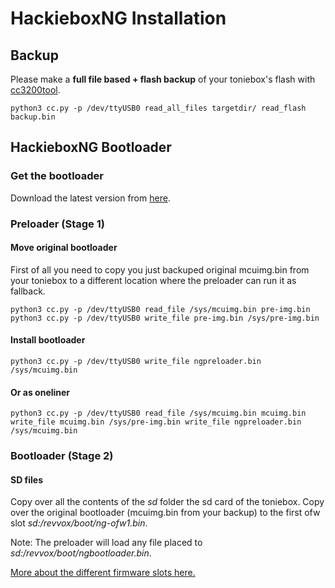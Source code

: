 # HackieboxNG Installation

## Backup
Please make a **full file based + flash backup** of your toniebox's flash with [cc3200tool](https://github.com/toniebox-reverse-engineering/cc3200tool).

```
python3 cc.py -p /dev/ttyUSB0 read_all_files targetdir/ read_flash backup.bin
```

## HackieboxNG Bootloader

### Get the bootloader
Download the latest version from [here](https://github.com/toniebox-reverse-engineering/hackiebox_cfw_ng/releases).

### Preloader (Stage 1)
#### Move original bootloader
First of all you need to copy you just backuped original mcuimg.bin from your toniebox to a different location where the preloader can run it as fallback.
```
python3 cc.py -p /dev/ttyUSB0 read_file /sys/mcuimg.bin pre-img.bin
python3 cc.py -p /dev/ttyUSB0 write_file pre-img.bin /sys/pre-img.bin
```
#### Install bootloader
```
python3 cc.py -p /dev/ttyUSB0 write_file ngpreloader.bin /sys/mcuimg.bin
```
#### Or as oneliner
```
python3 cc.py -p /dev/ttyUSB0 read_file /sys/mcuimg.bin mcuimg.bin write_file mcuimg.bin /sys/pre-img.bin write_file ngpreloader.bin /sys/mcuimg.bin
```

### Bootloader (Stage 2)
#### SD files
Copy over all the contents of the *sd* folder the sd card of the toniebox.
Copy over the original bootloader (mcuimg.bin from your backup) to the first ofw slot *sd:/revvox/boot/ng-ofw1.bin*.

Note: The preloader will load any file placed to *sd:/revvox/boot/ngbootloader.bin*. 

[More about the different firmware slots here.](Bootloader.md)